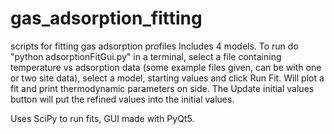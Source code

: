 # gas_adsorption_fitting
scripts for fitting gas adsorption profiles
Includes 4 models. To run do "python adsorptionFitGui.py" in a terminal, select a file containing temperature vs adsorption data 
(some example files given, can be with one or two site data), select a model, starting values and click Run Fit. Will plot a fit 
and print thermodynamic parameters on side. The Update initial values button will put the refined values into the initial values.

Uses SciPy to run fits, GUI made with PyQt5.
